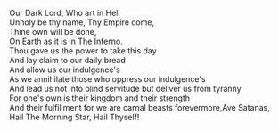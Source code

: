 
Our Dark Lord, Who art in Hell  
Unholy be thy name, Thy Empire come,  
Thine own will be done,  
On Earth as it is in The Inferno.  
Thou gave us the power to take this day  
And lay claim to our daily bread  
And allow us our indulgence's  
As we annihilate those who oppress our indulgence's  
And lead us not into blind servitude but deliver us from tyranny  
For one's own is their kingdom and their strength  
And their fulfillment for we are carnal beasts forevermore,Ave Satanas,  
Hail The Morning Star, Hail Thyself!